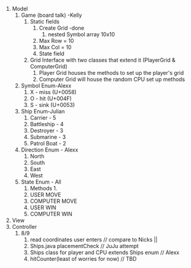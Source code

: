 1. Model
   1. Game (board talk) -Kelly
      1. Static fields 
         1. Create Grid -done
            1. nested Symbol array 10x10
         2. Max Row = 10
         3. Max Col = 10
         4. State field
      2. Grid Interface with two classes that extend it (PlayerGrid & ComputerGrid)
         1. Player Grid houses the methods to set up the player's grid
         2. Computer Grid will house the random CPU set up methods
   2. Symbol Enum-Alexx
      1. X - miss (U+0058)
      2. O - hit (U+004F)
      3. S - sink (U+0053)
   3. Ship Enum-Julian
      1. Carrier - 5
      2. Battleship - 4
      3. Destroyer - 3
      4. Submarine - 3
      5. Patrol Boat - 2
   4. Direction Enum - Alexx
      1. North
      2. South
      3. East
      4. West
   5. State Enum - All
      1. Methods
         1. 
      2. USER MOVE
      3. COMPUTER MOVE
      4. USER WIN
      5. COMPUTER WIN
2. View
3. Controller
   1. 8/9 
      1. read coordinates user enters // compare to Nicks || 
      2. Ships.java placementCheck // JuJu attempt
      3. Ships class for player and CPU extends Ships enum // Alexx
      4. hitCounter(least of worries for now) // TBD

